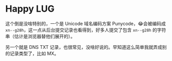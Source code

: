 # Happy LUG

这个倒是没啥特别的，一个是 Unicode 域名编码方案 Punycode，😂会被编码成 `xn--g28h`，这一点从后台提交记录也看得到，好多人提交了包含 `xn--g28h` 的字符串（估计是浏览器替他们展开的）。

另一个就是 DNS TXT 记录，也很常见，没啥好说的。早知道这么简单我就弄成别的记录类型了，比如 MX。
